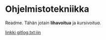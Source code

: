 # Ohjelmistotekniikka

Readme. Tähän jotain **lihavoitua** ja *kursivoitua*.

[linkki gitlog.txt:iin](laskarit/viikko1/gitlog.txt)
